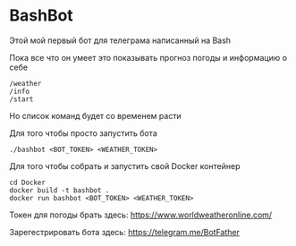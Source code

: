 # BashBot

Этой мой первый бот для телеграма написанный на Bash

Пока все что он умеет это показывать прогноз погоды и информацию о себе

```
/weather
/info
/start
```

Но список команд будет со временем расти

Для того чтобы просто запустить бота

```
./bashbot <BOT_TOKEN> <WEATHER_TOKEN>
```

Для того чтобы собрать и запустить свой Docker контейнер

```
cd Docker
docker build -t bashbot .
docker run bashbot <BOT_TOKEN> <WEATHER_TOKEN>
```

Токен для погоды брать здесь: https://www.worldweatheronline.com/

Зарегестрировать бота здесь: https://telegram.me/BotFather
